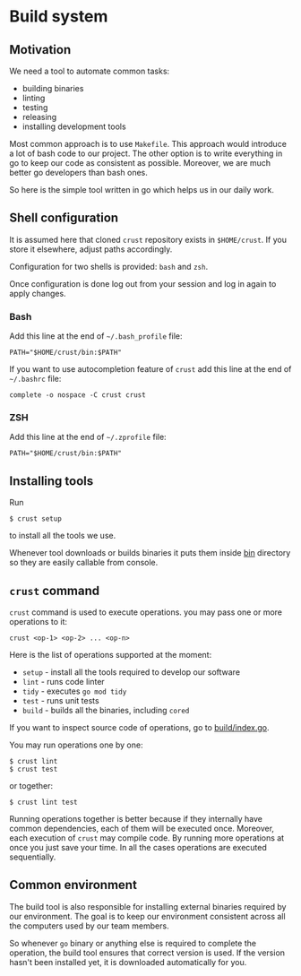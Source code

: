 # Build system

## Motivation

We need a tool to automate common tasks:
- building binaries
- linting
- testing
- releasing
- installing development tools

Most common approach is to use `Makefile`. This approach would introduce a lot of bash code to our project.
The other option is to write everything in go to keep our code as consistent as possible.
Moreover, we are much better go developers than bash ones.

So here is the simple tool written in go which helps us in our daily work.

## Shell configuration
It is assumed here that cloned `crust` repository exists in `$HOME/crust`.
If you store it elsewhere, adjust paths accordingly.

Configuration for two shells is provided: `bash` and `zsh`.

Once configuration is done log out from your session and log in again to apply changes.

### Bash
Add this line at the end of `~/.bash_profile` file:

```
PATH="$HOME/crust/bin:$PATH"
```

If you want to use autocompletion feature of `crust` add this line at the end of `~/.bashrc` file:

```
complete -o nospace -C crust crust 
```

### ZSH

Add this line at the end of `~/.zprofile` file:

```
PATH="$HOME/crust/bin:$PATH"
```


## Installing tools

Run

```
$ crust setup
```

to install all the tools we use.

Whenever tool downloads or builds binaries it puts them inside [bin](../bin) directory so they are
easily callable from console.

## `crust` command

`crust` command is used to execute operations. you may pass one or more operations to it:

`crust <op-1> <op-2> ... <op-n>`

Here is the list of operations supported at the moment:

- `setup` - install all the tools required to develop our software
- `lint` - runs code linter
- `tidy` - executes `go mod tidy`
- `test` - runs unit tests
- `build` - builds all the binaries, including `cored`

If you want to inspect source code of operations, go to [build/index.go](index.go). 

You may run operations one by one:

```
$ crust lint
$ crust test
```

or together:

```
$ crust lint test
```

Running operations together is better because if they internally have common dependencies, each of them will
be executed once. Moreover, each execution of `crust` may compile code. By running more operations at once
you just save your time. In all the cases operations are executed sequentially.

## Common environment

The build tool is also responsible for installing external binaries required by our environment.
The goal is to keep our environment consistent across all the computers used by our team members.

So whenever `go` binary or anything else is required to complete the operation, the build tool ensures
that correct version is used. If the version hasn't been installed yet, it is downloaded automatically for you.
